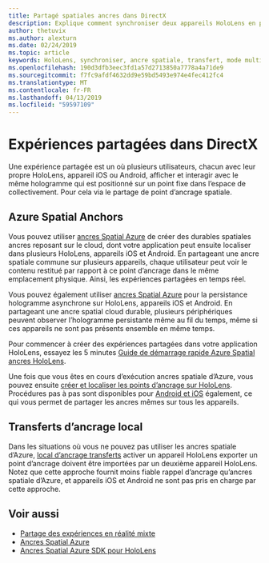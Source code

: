 ```yaml
---
title: Partagé spatiales ancres dans DirectX
description: Explique comment synchroniser deux appareils HoloLens en partageant des ancres spatiales.
author: thetuvix
ms.author: alexturn
ms.date: 02/24/2019
ms.topic: article
keywords: HoloLens, synchroniser, ancre spatiale, transfert, mode multijoueur, vue, scénario, procédure pas à pas, exemple de code, Azure, Azure les ancres spatiale, ASA
ms.openlocfilehash: 190d3dfb3eec3fd1a57d2713850a7778a4a71de9
ms.sourcegitcommit: f7fc9afdf4632dd9e59bd5493e974e4fec412fc4
ms.translationtype: MT
ms.contentlocale: fr-FR
ms.lasthandoff: 04/13/2019
ms.locfileid: "59597109"
---
```

# <a name="shared-experiences-in-directx"></a>Expériences partagées dans DirectX

Une expérience partagée est un où plusieurs utilisateurs, chacun avec leur propre HoloLens, appareil iOS ou Android, afficher et interagir avec le même hologramme qui est positionné sur un point fixe dans l’espace de collectivement. Pour cela via le partage de point d’ancrage spatiale.

## <a name="azure-spatial-anchors"></a>Azure Spatial Anchors

Vous pouvez utiliser <a href="https://docs.microsoft.com/azure/spatial-anchors/overview" target="_blank">ancres Spatial Azure</a> de créer des durables spatiales ancres reposant sur le cloud, dont votre application peut ensuite localiser dans plusieurs HoloLens, appareils iOS et Android.  En partageant une ancre spatiale commune sur plusieurs appareils, chaque utilisateur peut voir le contenu restitué par rapport à ce point d’ancrage dans le même emplacement physique.  Ainsi, les expériences partagées en temps réel.

Vous pouvez également utiliser <a href="https://docs.microsoft.com/azure/spatial-anchors/overview" target="_blank">ancres Spatial Azure</a> pour la persistance hologramme asynchrone sur HoloLens, appareils iOS et Android.  En partageant une ancre spatial cloud durable, plusieurs périphériques peuvent observer l’hologramme persistante même au fil du temps, même si ces appareils ne sont pas présents ensemble en même temps.

Pour commencer à créer des expériences partagées dans votre application HoloLens, essayez les 5 minutes <a href="https://docs.microsoft.com/azure/spatial-anchors/quickstarts/get-started-hololens" target="_blank">Guide de démarrage rapide Azure Spatial ancres HoloLens</a>.

Une fois que vous êtes en cours d’exécution ancres spatiale d’Azure, vous pouvez ensuite <a href="https://docs.microsoft.com/azure/spatial-anchors/concepts/create-locate-anchors-cpp-winrt" target="_blank">créer et localiser les points d’ancrage sur HoloLens</a>.  Procédures pas à pas sont disponibles pour <a href="https://docs.microsoft.com/azure/spatial-anchors/create-locate-anchors-overview" target="_blank">Android et iOS</a> également, ce qui vous permet de partager les ancres mêmes sur tous les appareils.

## <a name="local-anchor-transfers"></a>Transferts d’ancrage local

Dans les situations où vous ne pouvez pas utiliser les ancres spatiale d’Azure, [local d’ancrage transferts](local-anchor-transfers-in-directx.md) activer un appareil HoloLens exporter un point d’ancrage doivent être importées par un deuxième appareil HoloLens.  Notez que cette approche fournit moins fiable rappel d’ancrage qu’ancres spatiale d’Azure, et appareils iOS et Android ne sont pas pris en charge par cette approche.

## <a name="see-also"></a>Voir aussi
* [Partage des expériences en réalité mixte](shared-experiences-in-mixed-reality.md)
* <a href="https://docs.microsoft.com/azure/spatial-anchors" target="_blank">Ancres Spatial Azure</a>
* <a href="https://docs.microsoft.com/cpp/api/spatial-anchors/winrt/" target="_blank">Ancres Spatial Azure SDK pour HoloLens</a>